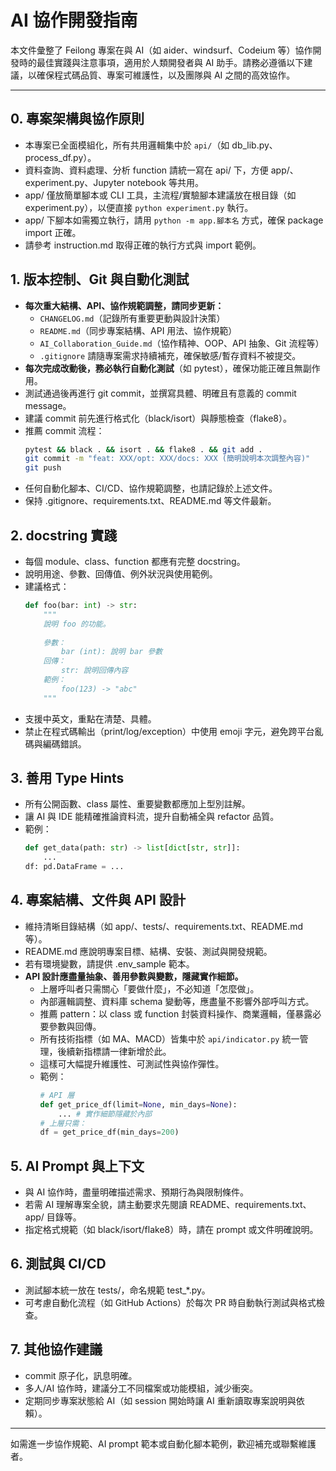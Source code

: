 # AI 協作開發指南

本文件彙整了 Feilong 專案在與 AI（如 aider、windsurf、Codeium 等）協作開發時的最佳實踐與注意事項，適用於人類開發者與 AI 助手。請務必遵循以下建議，以確保程式碼品質、專案可維護性，以及團隊與 AI 之間的高效協作。

---

## 0. 專案架構與協作原則
- 本專案已全面模組化，所有共用邏輯集中於 `api/`（如 db_lib.py、process_df.py）。
- 資料查詢、資料處理、分析 function 請統一寫在 api/ 下，方便 app/、experiment.py、Jupyter notebook 等共用。
- app/ 僅放簡單腳本或 CLI 工具，主流程/實驗腳本建議放在根目錄（如 experiment.py），以便直接 `python experiment.py` 執行。
- app/ 下腳本如需獨立執行，請用 `python -m app.腳本名` 方式，確保 package import 正確。
- 請參考 instruction.md 取得正確的執行方式與 import 範例。

## 1. 版本控制、Git 與自動化測試
- **每次重大結構、API、協作規範調整，請同步更新：**
  - `CHANGELOG.md`（記錄所有重要更動與設計決策）
  - `README.md`（同步專案結構、API 用法、協作規範）
  - `AI_Collaboration_Guide.md`（協作精神、OOP、API 抽象、Git 流程等）
  - `.gitignore` 請隨專案需求持續補充，確保敏感/暫存資料不被提交。
- **每次完成改動後，務必執行自動化測試**（如 pytest），確保功能正確且無副作用。
- 測試通過後再進行 git commit，並撰寫具體、明確且有意義的 commit message。
- 建議 commit 前先進行格式化（black/isort）與靜態檢查（flake8）。
- 推薦 commit 流程：
  ```bash
  pytest && black . && isort . && flake8 . && git add .
  git commit -m "feat: XXX/opt: XXX/docs: XXX (簡明說明本次調整內容)"
  git push
  ```
- 任何自動化腳本、CI/CD、協作規範調整，也請記錄於上述文件。
- 保持 .gitignore、requirements.txt、README.md 等文件最新。

## 2. docstring 實踐
- 每個 module、class、function 都應有完整 docstring。
- 說明用途、參數、回傳值、例外狀況與使用範例。
- 建議格式：
  ```python
  def foo(bar: int) -> str:
      """
      說明 foo 的功能。
      
      參數：
          bar (int): 說明 bar 參數
      回傳：
          str: 說明回傳內容
      範例：
          foo(123) -> "abc"
      """
  ```
- 支援中英文，重點在清楚、具體。
- 禁止在程式碼輸出（print/log/exception）中使用 emoji 字元，避免跨平台亂碼與編碼錯誤。

## 3. 善用 Type Hints
- 所有公開函數、class 屬性、重要變數都應加上型別註解。
- 讓 AI 與 IDE 能精確推論資料流，提升自動補全與 refactor 品質。
- 範例：
  ```python
  def get_data(path: str) -> list[dict[str, str]]:
      ...
  df: pd.DataFrame = ...
  ```

## 4. 專案結構、文件與 API 設計
- 維持清晰目錄結構（如 app/、tests/、requirements.txt、README.md 等）。
- README.md 應說明專案目標、結構、安裝、測試與開發規範。
- 若有環境變數，請提供 .env_sample 範本。
- **API 設計應盡量抽象、善用參數與變數，隱藏實作細節。**
  - 上層呼叫者只需關心「要做什麼」，不必知道「怎麼做」。
  - 內部邏輯調整、資料庫 schema 變動等，應盡量不影響外部呼叫方式。
  - 推薦 pattern：以 class 或 function 封裝資料操作、商業邏輯，僅暴露必要參數與回傳。
  - 所有技術指標（如 MA、MACD）皆集中於 `api/indicator.py` 統一管理，後續新指標請一律新增於此。
  - 這樣可大幅提升維護性、可測試性與協作彈性。
  - 範例：
    ```python
    # API 層
    def get_price_df(limit=None, min_days=None):
        ... # 實作細節隱藏於內部
    # 上層只需：
    df = get_price_df(min_days=200)
    ```

## 5. AI Prompt 與上下文
- 與 AI 協作時，盡量明確描述需求、預期行為與限制條件。
- 若需 AI 理解專案全貌，請主動要求先閱讀 README、requirements.txt、app/ 目錄等。
- 指定格式規範（如 black/isort/flake8）時，請在 prompt 或文件明確說明。

## 6. 測試與 CI/CD
- 測試腳本統一放在 tests/，命名規範 test_*.py。
- 可考慮自動化流程（如 GitHub Actions）於每次 PR 時自動執行測試與格式檢查。

## 7. 其他協作建議
- commit 原子化，訊息明確。
- 多人/AI 協作時，建議分工不同檔案或功能模組，減少衝突。
- 定期同步專案狀態給 AI（如 session 開始時讓 AI 重新讀取專案說明與依賴）。


---

如需進一步協作規範、AI prompt 範本或自動化腳本範例，歡迎補充或聯繫維護者。
